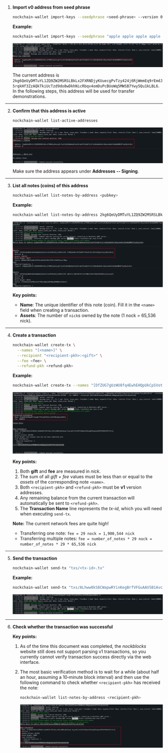 1. **Import v0 address from seed phrase**
   ```bash
   nockchain-wallet import-keys --seedphrase <seed-phrase> --version 0
   ```

   **Example:**
   ```bash
   nockchain-wallet import-keys --seedphrase "apple apple apple apple apple apple apple apple apple apple apple apple apple apple apple apple apple apple apple apple apple apple apple apple" --version 0
   ```

   ![import-v0](./import-v0.png)

   The current address is
   `2kg6QeUyDMTuYL1ZQ9ZW2MSRSLBkLx2FXRNDjyKUuecgPvTzy424j6RjWmmEq9rEmdJ5rqkHf3ZzAQkTkiUcTzd9do8wDkhNicRbqv4omDuPcBUoWq5MWSB7Ywy5Qu1kLBL6`.
   In the following steps, this address will be used for transfer demonstrations.

---

2. **Confirm that this address is active**
   ```bash
   nockchain-wallet list-active-addresses
   ```

   ![list active v0 address](list-active-v0-address.png)

   Make sure the address appears under **Addresses -- Signing**.

---

3. **List all notes (coins) of this address**
   ```bash
   nockchain-wallet list-notes-by-address <pubkey>
   ```

   **Example:**
   ```bash
   nockchain-wallet list-notes-by-address 2kg6QeUyDMTuYL1ZQ9ZW2MSRSLBkLx2FXRNDjyKUuecgPvTzy424j6RjWmmEq9rEmdJ5rqkHf3ZzAQkTkiUcTzd9do8wDkhNicRbqv4omDuPcBUoWq5MWSB7Ywy5Qu1kLBL6
   ```

   ![list notes by v0 address](list-notes-by-v0-address.png)

   **Key points:**
   - **Name**: The unique identifier of this note (coin). Fill it in the `<name>` field when creating a transaction.
   - **Assets**: The number of `nick`s owned by the note (1 nock = 65,536 nick).

---

4. **Create a transaction**
   ```bash
   nockchain-wallet create-tx \
     --names "[<name>]" \
     --recipient "<recipient-pkh>:<gift>" \
     --fee <fee> \
     --refund-pkh <refund-pkh>
   ```

   **Example:**
   ```bash
   nockchain-wallet create-tx --names "[DfZUG7gUzWU8fq4EwhEHQpUkCpSVothcrbvZ9rN5jhXLjzDSKYo17bt 7r8H91pXAb1rXF5SU9Xffr46vAYiDcLTBrFmSG6yb17yUjjBHjS2KLh]" --recipient "DHEeLKDm3B76oweumfWKWWsmDLoRNQgDogdLQeG97CK4ts8esHzCGU6:655360" --fee 1900544 --refund-pkh DHEeLKDm3B76oweumfWKWWsmDLoRNQgDogdLQeG97CK4ts8esHzCGU6
   ```

   ![create v0 to v1 tx](create-tx-v0-v1.png)

   **Key points:**
   1. Both **gift** and **fee** are measured in *nick*.
   2. The sum of all *gift + fee* values must be less than or equal to the *assets* of the corresponding note `<name>`.
   3. Both `<recipient-pkh>` and `<refund-pkh>` must be **v1** version addresses.
   4. Any remaining balance from the current transaction will automatically be sent to `<refund-pkh>`.
   5. The **Transaction Name** line represents the *tx-id*, which you will need when executing `send-tx`.

   **Note:**
   The current network fees are quite high!
   - Transferring one note: `fee = 29 nock = 1,900,544 nick`
   - Transferring multiple notes:
     `fee = number_of_notes * 29 nock = number_of_notes * 29 * 65,536 nick`

---

5. **Send the transaction**
   ```bash
   nockchain-wallet send-tx "txs/<tx-id>.tx"
   ```

   **Example:**
   ```bash
   nockchain-wallet send-tx "txs/ALhww8kS8CWapwRYinKegBrfVFGuAAVSB1AvcZmYUFWuZApws4k8Sure.tx
   ```

   ![send-tx-v0-v1](send-tx-v0-v1.png)
---

6. **Check whether the transaction was successful**

   **Key points:**  
   1. As of the time this document was completed, the *nockblocks* website still does not support parsing v1 transactions, so you currently cannot verify transaction success directly via the web interface.  
   2. The most basic verification method is to wait for a while (about half an hour, assuming a 10‑minute block interval) and then use the following command to check whether `<recipient-pkh>` has received the note:  
      ```bash
      nockchain-wallet list-notes-by-address <recipient-pkh>
      ```
   
      ![check list notes](list-notes-by-v1-address.png)
